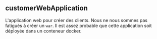 ## customerWebApplication

L'application web pour créer des clients. Nous ne nous sommes pas fatigués à créer un `war`. Il est assez probable que cette application soit déployée dans un conteneur docker.
